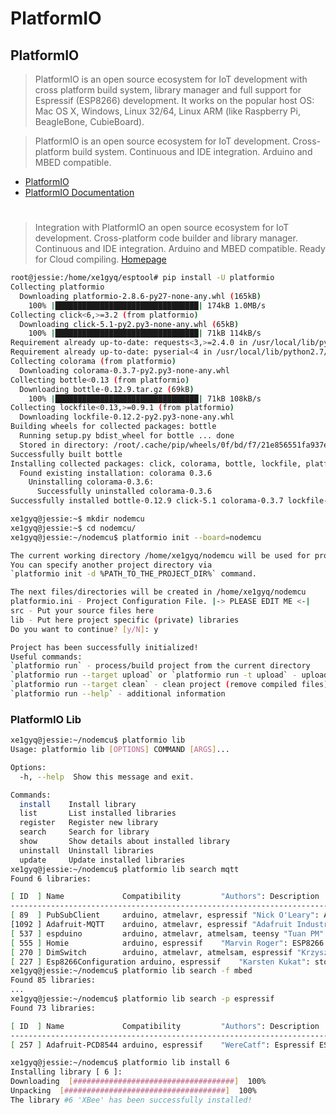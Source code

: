 PlatformIO
==

## PlatformIO

> PlatformIO is an open source ecosystem for IoT development with cross platform build system, library manager and full support for Espressif (ESP8266) development. It works on the popular host OS: Mac OS X, Windows, Linux 32/64, Linux ARM (like Raspberry Pi, BeagleBone, CubieBoard).

> PlatformIO is an open source ecosystem for IoT development. Cross-platform build system. Continuous and IDE integration. Arduino and MBED compatible.

- [PlatformIO](http://platformio.org/get-started)
- [PlatformIO Documentation](http://docs.platformio.org/en/latest/what-is-platformio.html)

# 

> Integration with PlatformIO an open source ecosystem for IoT development. Cross-platform code builder and library manager. Continuous and IDE integration. Arduino and MBED compatible. Ready for Cloud compiling. [Homepage](https://atom.io/packages/platomformio)


```sh
root@jessie:/home/xe1gyq/esptool# pip install -U platformio
Collecting platformio
  Downloading platformio-2.8.6-py27-none-any.whl (165kB)
    100% |████████████████████████████████| 174kB 1.0MB/s 
Collecting click<6,>=3.2 (from platformio)
  Downloading click-5.1-py2.py3-none-any.whl (65kB)
    100% |████████████████████████████████| 71kB 114kB/s 
Requirement already up-to-date: requests<3,>=2.4.0 in /usr/local/lib/python2.7/dist-packages (from platformio)
Requirement already up-to-date: pyserial<4 in /usr/local/lib/python2.7/dist-packages (from platformio)
Collecting colorama (from platformio)
  Downloading colorama-0.3.7-py2.py3-none-any.whl
Collecting bottle<0.13 (from platformio)
  Downloading bottle-0.12.9.tar.gz (69kB)
    100% |████████████████████████████████| 71kB 108kB/s 
Collecting lockfile<0.13,>=0.9.1 (from platformio)
  Downloading lockfile-0.12.2-py2.py3-none-any.whl
Building wheels for collected packages: bottle
  Running setup.py bdist_wheel for bottle ... done
  Stored in directory: /root/.cache/pip/wheels/0f/bd/f7/21e856551fa937e3c8a9d9592fd74a50714af336b8ee4f42c7
Successfully built bottle
Installing collected packages: click, colorama, bottle, lockfile, platformio
  Found existing installation: colorama 0.3.6
    Uninstalling colorama-0.3.6:
      Successfully uninstalled colorama-0.3.6
Successfully installed bottle-0.12.9 click-5.1 colorama-0.3.7 lockfile-0.12.2 platformio-2.8.6
```

```sh
xe1gyq@jessie:~$ mkdir nodemcu
xe1gyq@jessie:~$ cd nodemcu/
xe1gyq@jessie:~/nodemcu$ platformio init --board=nodemcu

The current working directory /home/xe1gyq/nodemcu will be used for project.
You can specify another project directory via
`platformio init -d %PATH_TO_THE_PROJECT_DIR%` command.

The next files/directories will be created in /home/xe1gyq/nodemcu
platformio.ini - Project Configuration File. |-> PLEASE EDIT ME <-|
src - Put your source files here
lib - Put here project specific (private) libraries
Do you want to continue? [y/N]: y

Project has been successfully initialized!
Useful commands:
`platformio run` - process/build project from the current directory
`platformio run --target upload` or `platformio run -t upload` - upload firmware to embedded board
`platformio run --target clean` - clean project (remove compiled files)
`platformio run --help` - additional information
```

### PlatformIO Lib

```sh
xe1gyq@jessie:~/nodemcu$ platformio lib 
Usage: platformio lib [OPTIONS] COMMAND [ARGS]...

Options:
  -h, --help  Show this message and exit.

Commands:
  install    Install library
  list       List installed libraries
  register   Register new library
  search     Search for library
  show       Show details about installed library
  uninstall  Uninstall libraries
  update     Update installed libraries
xe1gyq@jessie:~/nodemcu$ platformio lib search mqtt
Found 6 libraries:

[ ID  ] Name             Compatibility         "Authors": Description
--------------------------------------------------------------------------------
[ 89  ] PubSubClient     arduino, atmelavr, espressif "Nick O'Leary": A client library for MQTT messaging. MQTT is a lightweight messaging protocol ideal for small devices. This library allows you to send and receive MQTT messages. It supports the latest MQTT 3.1.1 protocol and can be configured to use the older MQTT 3.1 if
[1092 ] Adafruit-MQTT    arduino, atmelavr, espressif "Adafruit Industries": MQTT library that supports the CC3000, FONA, ESP8266, Yun, and generic Arduino Client hardware.
[ 537 ] espduino         arduino, atmelavr, atmelsam, teensy "Tuan PM": Wifi library (Chip ESP8266 Wifi SoC) using SLIP protocol via Serial port
[ 555 ] Homie            arduino, espressif    "Marvin Roger": ESP8266 framework for Homie, a lightweight MQTT convention for the IoT
[ 270 ] DimSwitch        arduino, atmelavr, atmelsam, espressif "Krzysztof": A library to control dimmable ballasts for fluorescent light tubes.
[ 227 ] Esp8266Configuration arduino, espressif    "Karsten Kukat": store and read configuration from SPIFFS (wifi ap, wifi station, mqtt ..)
xe1gyq@jessie:~/nodemcu$ platformio lib search -f mbed
Found 85 libraries:
...
xe1gyq@jessie:~/nodemcu$ platformio lib search -p espressif
Found 73 libraries:

[ ID  ] Name             Compatibility         "Authors": Description
--------------------------------------------------------------------------------
[ 257 ] Adafruit-PCD8544 arduino, espressif    "WereCatf": Espressif ESP8266 port of the Adafruit PCD8544 library

```

```sh
xe1gyq@jessie:~/nodemcu$ platformio lib install 6 
Installing library [ 6 ]:
Downloading  [####################################]  100%
Unpacking  [####################################]  100%
The library #6 'XBee' has been successfully installed!
```
